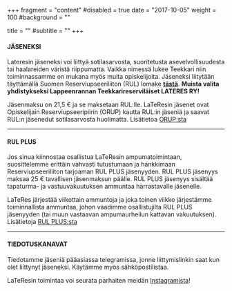 +++
fragment = "content"
#disabled = true
date = "2017-10-05"
weight = 100
#background = ""

title = ""
#subtitle = ""
+++

#### JÄSENEKSI

Lateresin jäseneksi voi liittyä sotilasarvosta, suoritetusta asevelvollisuudesta tai haalareiden väristä riippumatta. Vaikka nimessä lukee Teekkari niin toiminnassamme on mukana myös muita opiskelijoita. Jäseneksi liitytään täyttämällä Suomen Reserviupseeriliiton (RUL) lomake  [**tästä**](https://www.rul.fi/jasenhakemus/). **Muista valita yhdistykseksi Lappeenrannan Teekkarireserviläiset LATERES RY!**

Jäsenmaksu on 21,5 € ja se maksetaan RUL:lle. LaTeResin jäsenet ovat Opiskelijain Reserviupseeripiirin (ORUP) kautta RUL:in jäseniä ja saavat RUL:n jäsenedut sotilasarvosta huolimatta. Lisätietoa [ORUP:sta](https://www.rul.fi/orup/)

---

#### RUL PLUS

Jos sinua kiinnostaa osallistua LaTeResin ampumatoimintaan, suosittelemme erittäin vahvasti tutustumaan ja hankkimaan Reserviupseeriliiton tarjoaman RUL PLUS jäsenyyden. RUL PLUS jäsenyys maksaa 25 € tavallisen jäsenmaksun päälle. RUL PLUS jäsenyys sisältää tapaturma- ja vastuuvakuutuksen ammuntaa harrastavalle jäsenelle. 

LaTeRes järjestää viikottain ammuntoja ja joka toinen viikko järjestämme toiminnallista ammuntaa, johon vaadimme osallistujilta RUL PLUS jäsenyyden (tai muun vastaavan ampumaurheilun kattavan vakuutuksen). Lisätietoja [RUL PLUS:sta](https://www.rul.fi/jasenille/rul-plus/)

---

#### TIEDOTUSKANAVAT

Tiedotamme jäseniä pääasiassa telegramissa, jonne liittymislinkin saat kun olet liittynyt jäseneksi. Käytämme myös sähköpostilistaa.

LaTeResin toimintaa voi seurata parhaiten meidän [Instagramista](https://www.instagram.com/lateres_ry/)!

